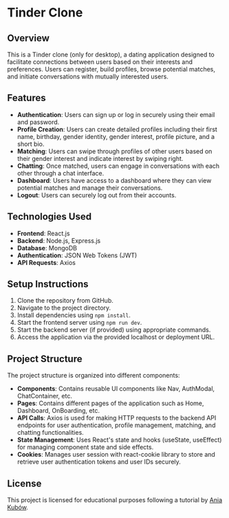 # Tinder Clone

## Overview

This is a Tinder clone (only for desktop), a dating application designed to facilitate connections between users based on their interests and preferences. Users can register, build profiles, browse potential matches, and initiate conversations with mutually interested users.

## Features

- **Authentication**: Users can sign up or log in securely using their email and password.
- **Profile Creation**: Users can create detailed profiles including their first name, birthday, gender identity, gender interest, profile picture, and a short bio.
- **Matching**: Users can swipe through profiles of other users based on their gender interest and indicate interest by swiping right.
- **Chatting**: Once matched, users can engage in conversations with each other through a chat interface.
- **Dashboard**: Users have access to a dashboard where they can view potential matches and manage their conversations.
- **Logout**: Users can securely log out from their accounts.

## Technologies Used

- **Frontend**: React.js
- **Backend**: Node.js, Express.js
- **Database**: MongoDB
- **Authentication**: JSON Web Tokens (JWT)
- **API Requests**: Axios

## Setup Instructions

1.  Clone the repository from GitHub.
2.  Navigate to the project directory.
3.  Install dependencies using `npm install`.
4.  Start the frontend server using `npm run dev`.
5.  Start the backend server (if provided) using appropriate commands.
6.  Access the application via the provided localhost or deployment URL.

## Project Structure

The project structure is organized into different components:

- **Components**: Contains reusable UI components like Nav, AuthModal, ChatContainer, etc.
- **Pages**: Contains different pages of the application such as Home, Dashboard, OnBoarding, etc.
- **API Calls**: Axios is used for making HTTP requests to the backend API endpoints for user authentication, profile management, matching, and chatting functionalities.
- **State Management**: Uses React's state and hooks (useState, useEffect) for managing component state and side effects.
- **Cookies**: Manages user session with react-cookie library to store and retrieve user authentication tokens and user IDs securely.

## License

This project is licensed for educational purposes following a tutorial by [Ania Kubów](https://github.com/kubowania).
